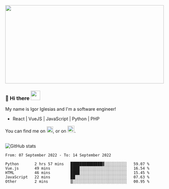 <img src="https://c.tenor.com/KjVxfRrrncUAAAAd/matrix.gif" width="100%" height="250px">

### 🔭 Hi there <img src="https://raw.githubusercontent.com/MartinHeinz/MartinHeinz/master/wave.gif" width="30px">


My name is Igor Iglesias and I'm a software engineer!
<br>

<ul>
  <li> React | VueJS | JavaScript | Python | PHP </li>
</ul>
You can find me on <a href="https://twitter.com/IgorIglesias5"><img src="https://i.imgur.com/JLLlB5S.png" width="20px"></a>, or on <a href="https://www.linkedin.com/in/igor-iglesias-62478428/"><img src="https://i.imgur.com/PXyIkWx.png" width="22px"></a>.

<br>
<br>

![GitHub stats](https://github-readme-stats.vercel.app/api?username=igoiglesias&show_icons=true&count_private=true&theme=chartreuse-dark&hide_title=true)

<!--START_SECTION:waka-->

```text
From: 07 September 2022 - To: 14 September 2022

Python       2 hrs 57 mins   ██████████████▓░░░░░░░░░░   59.07 %
Vue.js       49 mins         ████░░░░░░░░░░░░░░░░░░░░░   16.54 %
HTML         46 mins         ████░░░░░░░░░░░░░░░░░░░░░   15.45 %
JavaScript   22 mins         ██░░░░░░░░░░░░░░░░░░░░░░░   07.63 %
Other        2 mins          ▒░░░░░░░░░░░░░░░░░░░░░░░░   00.95 %
```

<!--END_SECTION:waka-->
